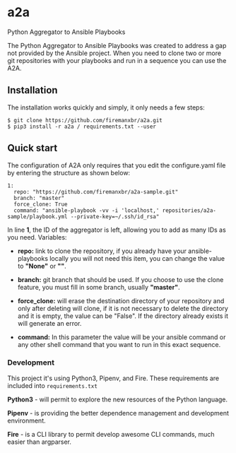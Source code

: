 # a2a
Python Aggregator to Ansible Playbooks

The Python Aggregator to Ansible Playbooks was created to address a gap not provided by the Ansible project. When you need to clone two or more git repositories with your playbooks and run in a sequence you can use the A2A.


## Installation
The installation works quickly and simply, it only needs a few steps:

```
$ git clone https://github.com/firemanxbr/a2a.git
$ pip3 install -r a2a / requirements.txt --user
```


## Quick start
The configuration of A2A only requires that you edit the configure.yaml file by entering the structure as shown below:

```
1:
  repo: "https://github.com/firemanxbr/a2a-sample.git"
  branch: "master"
  force_clone: True
  command: "ansible-playbook -vv -i 'localhost,' repositories/a2a-sample/playbook.yml --private-key=~/.ssh/id_rsa"
```

In line **1**, the ID of the aggregator is left, allowing you to add as many IDs as you need. Variables:

* **repo:** link to clone the repository, if you already have your ansible-playbooks locally you will not need this item, you can change the value to **"None"** or **""**.

* **branch:** git branch that should be used. If you choose to use the clone feature, you must fill in some branch, usually **"master"**.

* **force_clone:** ​​will erase the destination directory of your repository and only after deleting will clone, if it is not necessary to delete the directory and it is empty, the value can be "False". If the directory already exists it will generate an error.

* **command:** In this parameter the value will be your ansible command or any other shell command that you want to run in this exact sequence. 


### Development
This project it's using Python3, Pipenv, and Fire. These requirements are included into `requirements.txt`

**Python3** - will permit to explore the new resources of the Python language.

**Pipenv** - is providing the better dependence management and development environment.

**Fire** - is a CLI library to permit develop awesome CLI commands, much easier than argparser. 